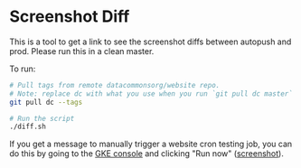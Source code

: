 # Screenshot Diff

This is a tool to get a link to see the screenshot diffs between autopush and prod. Please run this in a clean master.

To run:

```bash
# Pull tags from remote datacommonsorg/website repo. 
# Note: replace dc with what you use when you run `git pull dc master`
git pull dc --tags

# Run the script
./diff.sh
```

If you get a message to manually trigger a website cron testing job, you can do this by going to the [GKE console](https://pantheon.corp.google.com/kubernetes/cronjob/us-central1/website-us-central1/website/cron-testing) and clicking "Run now" ([screenshot](https://screenshot.googleplex.com/BoUb2yLuLVAsJJm)).